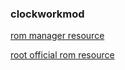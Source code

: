 ### clockworkmod

[rom manager resource](http://www.clockworkmod.com/rommanager)


[root official rom resource](http://www.androidfilehost.com/profile.php?uid=9390113915771289990)
